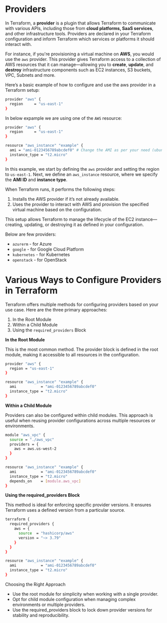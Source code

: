 # **Providers**

In Terraform, a **provider** is a plugin that allows Terraform to communicate with various APIs, including those from **cloud platforms, SaaS services**, and other infrastructure tools. Providers are declared in your Terraform configuration and inform Terraform which services or platforms it should interact with.

For instance, if you're provisioning a virtual machine on **AWS**, you would use the ```aws``` provider. This provider gives Terraform access to a collection of AWS resources that it can manage—allowing you to **create**, **update**, and **destroy** infrastructure components such as EC2 instances, S3 buckets, VPC, Subnets and more.

Here’s a basic example of how to configure and use the aws provider in a Terraform setup:

```bash
provider "aws" {
  region     = "us-east-1"
}
```

In below expample we are using one of the ```AWS``` resource:

```bash
provider "aws" {
  region     = "us-east-1"
}

resource "aws_instance" "example" {
  ami = "ami-0123456789abcdef0" # Change the AMI as per your need (ubuntu, linux, windows)
  instance_type = "t2.micro"
}
```

In this example, we start by defining the ```aws``` provider and setting the region to ```us-east-1```. Next, we define an ```aws_instance``` resource, where we specify the **AMI ID** and **instance type**.

When Terraform runs, it performs the following steps:

1. Installs the AWS provider if it’s not already available.
2. Uses the provider to interact with AWS and provision the specified virtual machine based on the configuration.

This setup allows Terraform to manage the lifecycle of the EC2 instance—creating, updating, or destroying it as defined in your configuration.

Below are few providers:

- `azurerm` - for Azure
- `google` - for Google Cloud Platform
- `kubernetes` - for Kubernetes
- `openstack` - for OpenStack

# Various Ways to Configure Providers in Terraform
Terraform offers multiple methods for configuring providers based on your use case. Here are the three primary approaches:

1. In the Root Module
2. Within a Child Module
3. Using the ```required_providers``` Block

**In the Root Module**

This is the most common method. The provider block is defined in the root module, making it accessible to all resources in the configuration.

```bash
provider "aws" {
  region = "us-east-1"
}

resource "aws_instance" "example" {
  ami           = "ami-0123456789abcdef0"
  instance_type = "t2.micro"
}
```
**Within a Child Module**

Providers can also be configured within child modules. This approach is useful when reusing provider configurations across multiple resources or environments.

```bash
module "aws_vpc" {
  source = "./aws_vpc"
  providers = {
    aws = aws.us-west-2
  }
}

resource "aws_instance" "example" {
  ami           = "ami-0123456789abcdef0"
  instance_type = "t2.micro"
  depends_on    = [module.aws_vpc]
}
```
**Using the required_providers Block**

This method is ideal for enforcing specific provider versions. It ensures Terraform uses a defined version from a particular source.

```bash
terraform {
  required_providers {
    aws = {
      source  = "hashicorp/aws"
      version = "~> 3.79"
    }
  }
}

resource "aws_instance" "example" {
  ami           = "ami-0123456789abcdef0"
  instance_type = "t2.micro"
}
```

Choosing the Right Approach

- Use the root module for simplicity when working with a single provider.
- Opt for child module configuration when managing complex environments or multiple providers.
- Use the required_providers block to lock down provider versions for stability and reproducibility.